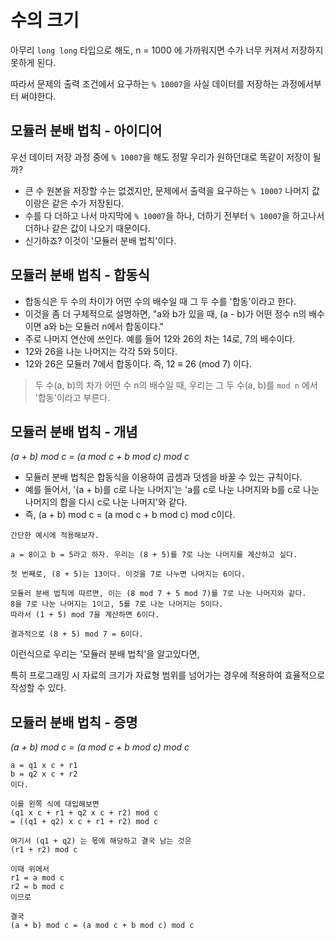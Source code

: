 # 수의 크기

아무리 `long long` 타입으로 해도, n = 1000 에 가까워지면 수가 너무 커져서 저장하지 못하게 된다.

따라서 문제의 출력 조건에서 요구하는 `% 10007`을 사실 데이터를 저장하는 과정에서부터 써야한다.

## 모듈러 분배 법칙 - 아이디어

우선 데이터 저장 과정 중에 `% 10007`을 해도 정말 우리가 원하던대로 똑같이 저장이 될까?

- 큰 수 원본을 저장할 수는 없겠지만, 문제에서 출력을 요구하는 `% 10007` 나머지 값이랑은 같은 수가 저장된다.
- 수를 다 더하고 나서 마지막에 `% 10007`을 하나, 더하기 전부터 `% 10007`을 하고나서 더하나 같은 값이 나오기 때문이다.
- 신기하죠? 이것이 '모듈러 분배 법칙'이다.

## 모듈러 분배 법칙 - 합동식

- 합동식은 두 수의 차이가 어떤 수의 배수일 때 그 두 수를 '합동'이라고 한다.
- 이것을 좀 더 구체적으로 설명하면, "a와 b가 있을 때, (a - b)가 어떤 정수 n의 배수이면 a와 b는 모듈러 n에서 합동이다." 
- 주로 나머지 연산에 쓰인다. 예를 들어 12와 26의 차는 14로, 7의 배수이다.
- 12와 26을 나눈 나머지는 각각 5와 5이다. 
- 12와 26은 모듈러 7에서 합동이다. 즉, 12 ≡ 26 (mod 7) 이다.

> 두 수(a, b)의 차가 어떤 수 n의 배수일 때, 우리는 그 두 수(a, b)를 `mod n` 에서 '합동'이라고 부른다.

## 모듈러 분배 법칙 - 개념

_(a + b) mod c = (a mod c + b mod c) mod c_

- 모듈러 분배 법칙은 합동식을 이용하여 곱셈과 덧셈을 바꿀 수 있는 규칙이다. 
- 예를 들어서, '(a + b)를 c로 나눈 나머지'는 'a를 c로 나눈 나머지와 b를 c로 나눈 나머지의 합을 다시 c로 나눈 나머지'와 같다.
- 즉, (a + b) mod c = (a mod c + b mod c) mod c이다.

```
간단한 예시에 적용해보자.

a = 8이고 b = 5라고 하자. 우리는 (8 + 5)를 7로 나눈 나머지를 계산하고 싶다.

첫 번째로, (8 + 5)는 13이다. 이것을 7로 나누면 나머지는 6이다.

모듈러 분배 법칙에 따르면, 이는 (8 mod 7 + 5 mod 7)를 7로 나눈 나머지와 같다.
8을 7로 나눈 나머지는 1이고, 5를 7로 나눈 나머지는 5이다.
따라서 (1 + 5) mod 7을 계산하면 6이다.

결과적으로 (8 + 5) mod 7 = 6이다.
```

이런식으로 우리는 '모듈러 분배 법칙'을 알고있다면,

특히 프로그래밍 시 자료의 크기가 자료형 범위를 넘어가는 경우에 적용하여 효율적으로 작성할 수 있다.

## 모듈러 분배 법칙 - 증명

_(a + b) mod c = (a mod c + b mod c) mod c_

```
a = q1 x c + r1
b = q2 x c + r2
이다.

이를 왼쪽 식에 대입해보면
(q1 x c + r1 + q2 x c + r2) mod c
= ((q1 + q2) x c + r1 + r2) mod c

여기서 (q1 + q2) 는 몫에 해당하고 결국 남는 것은
(r1 + r2) mod c

이때 위에서
r1 = a mod c
r2 = b mod c
이므로

결국
(a + b) mod c = (a mod c + b mod c) mod c
```

